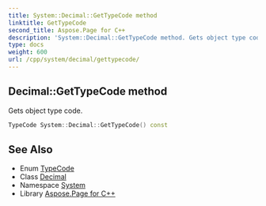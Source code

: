 ```yaml
---
title: System::Decimal::GetTypeCode method
linktitle: GetTypeCode
second_title: Aspose.Page for C++
description: 'System::Decimal::GetTypeCode method. Gets object type code in C++.'
type: docs
weight: 600
url: /cpp/system/decimal/gettypecode/
---
```

## Decimal::GetTypeCode method


Gets object type code.

```cpp
TypeCode System::Decimal::GetTypeCode() const
```

## See Also

* Enum [TypeCode](../../typecode/)
* Class [Decimal](../)
* Namespace [System](../../)
* Library [Aspose.Page for C++](../../../)

